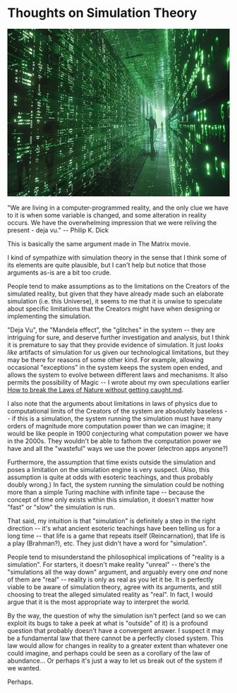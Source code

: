 # Thoughts on Simulation Theory

![image](./images/simulation.jpg)

"We are living in a computer-programmed reality, and the only clue we have to it is when some variable is changed, and some alteration in reality occurs. We have the overwhelming impression that we were reliving the present - deja vu."  -- Philip K. Dick

This is basically the same argument made in The Matrix movie.

I kind of sympathize with simulation theory in the sense that I think some of its elements are quite plausible, but I can't help but notice that those arguments as-is are a bit too crude.

People tend to make assumptions as to the limitations on the Creators of the simulated reality, but given that they have already made such an elaborate simulation (i.e. this Universe), it seems to me that it is unwise to speculate about specific limitations that the Creators might have when designing or implementing the simulation.

"Deja Vu", the "Mandela effect", the "glitches" in the system -- they are intriguing for sure, and deserve further investigation and analysis, but I think it is premature to say that they provide evidence of simulation. It just *looks like* artifacts of simulation for us given our technological limitations, but they may be there for reasons of some other kind. For example, allowing occasional "exceptions" in the system keeps the system open ended, and allows the system to evolve between different laws and mechanisms. It also permits the possibility of Magic -- I wrote about my own speculations earlier [How to break the Laws of Nature without getting caught.md](../2023/15-How_to_break_the_Laws_of_Nature_without_getting_caught.md).

I also note that the arguments about limitations in laws of physics due to computational limits of the Creators of the system are absolutely baseless -- if this is a simulation, the system running the simulation must have many orders of magnitude more computation power than we can imagine; it would be like people in 1900 conjecturing what computation power we have in the 2000s. They wouldn't be able to fathom the computation power we have and all the "wasteful" ways we use the power (electron apps anyone?)

Furthermore, the assumption that time exists outside the simulation and poses a limitation on the simulation engine is very suspect. (Also, this assumption is quite at odds with esoteric teachings, and thus probably doubly wrong.) In fact, the system running the simulation could be nothing more than a simple Turing machine with infinite tape -- because the concept of time only exists within this simulation, it doesn't matter how "fast" or "slow" the simulation is run.

That said, my intuition is that "simulation" is definitely a step in the right direction -- it's what ancient esoteric teachings have been telling us for a long time -- that life is a game that repeats itself (Reincarnation), that life is a play (Brahman?), etc. They just didn't have a word for "simulation".

People tend to misunderstand the philosophical implications of "reality is a simulation". For starters, it doesn't make reality "unreal" -- there's the "simulations all the way down" argument, and arguably every one *and* none of them are "real" -- reality is only as real as you let it be. It is perfectly viable to be aware of simulation theory, agree with its arguments, and still choosing to treat the alleged simulated reality as "real". In fact, I would argue that it is the most appropriate way to interpret the world.

By the way, the question of why the simulation isn't perfect (and so we can exploit its bugs to take a peek at what is "outside" of it) is a profound question that probably doesn't have a convergent answer. I suspect it may be a fundamental law that there cannot be a perfectly closed system. This law would allow for changes in reality to a greater extent than whatever one could imagine, and perhaps could be seen as a corollary of the law of abundance... Or perhaps it's just a way to let us break out of the system if we wanted.

Perhaps.

